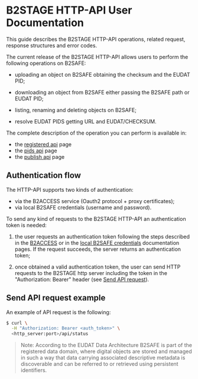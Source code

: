 # B2STAGE HTTP-API User Documentation

This guide describes the B2STAGE HTTP-API operations, related request, response structures and error codes.

The current release of the B2STAGE HTTP-API allows users to perform the following operations on B2SAFE:

- uploading an object on B2SAFE obtaining the checksum and the EUDAT PID;

- downloading an object from B2SAFE either passing the B2SAFE path or EUDAT PID;

- listing, renaming and deleting objects on B2SAFE;

- resolve EUDAT PIDS getting URL and EUDAT/CHECKSUM.

The complete description of the operation you can perform is available in:

- the [registered api](registered.md) page
- the [pids api](pids.md) page
- the [publish api](publish.md) page

## Authentication flow

The HTTP-API supports two kinds of authentication:

- via the B2ACCESS service (Oauth2 protocol + proxy certificates);
- via local B2SAFE credentials (username and password).

To send any kind of requests to the B2STAGE HTTP-API an authentication token is needed:

1. the user requests an authentication token following the steps described in the [B2ACCESS](authentication.md) or in the [local B2SAFE credentials](authentication_b2safe.md) documentation pages. If the request succeeds, the server returns an authentication token;

2. once obtained a valid authentication token, the user can send HTTP requests to the B2STAGE http server including the token in the "Authorization: Bearer" header (see [Send API request](#send-api-request-example)).

## Send API request example

An example of API request is the following:

```bash
$ curl \
  -H "Authorization: Bearer <auth_token>" \
  <http_server:port>/api/status
```

> Note: According to the EUDAT Data Architecture B2SAFE is part of the registered data domain, where digital objects are stored and managed in such a way that data carrying associated descriptive metadata is discoverable and can be referred to or retrieved using persistent identifiers.
